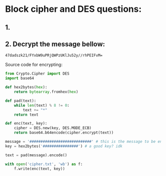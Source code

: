# Block cipher and DES questions:

## 1.

## 2. Decrypt the message bellow:

```text
47dadszk21/FYxbW9uPRjQWPzUKlJu52y//rhPEIFvM=
```

Source code for encrypting:

```python
from Crypto.Cipher import DES
import base64

def hex2bytes(hex):
    return bytearray.fromhex(hex)

def pad(text):
    while len(text) % 8 != 0:
        text += "*"
    return text

def enc(text, key):
    cipher = DES.new(key, DES.MODE_ECB)
    return base64.b64encode(cipher.encrypt(text))

message = '############################' # this is the message to be encrypted
key = hex2bytes('################') # a good key? idk

text = pad(message).encode()

with open('cipher.txt', 'wb') as f:
    f.write(enc(text, key))
```
